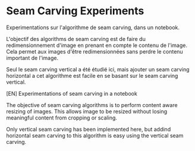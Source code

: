 # Seam Carving Experiments
Experimentations sur l'algorithme de seam carving, dans un notebook.

L'objectif des algorithms de seam carving est de faire du redimensionnement d'image en prenant en compte le contenu de l'image. Cela permet aux images d'être redimensionnées sans perdre le contenu important de l'image.

Seul le seam carving vertical a été étudié ici, mais ajouter un seam carving horizontal a cet algorithme est facile en se basant sur le seam carving vertical.

[EN]
Experimentations of seam carving in a notebook

The objective of seam carving algorithms is to perform content aware resizing of images. This allows image to be resized without losing meaningful content from cropping or scaling.

Only vertical seam carving has been implemented here, but addind horizontal seam carving to this algorithm is easy using the vertical seam carving. 
